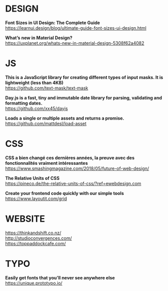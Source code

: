 # DESIGN 

**Font Sizes in UI Design: The Complete Guide**  
https://learnui.design/blog/ultimate-guide-font-sizes-ui-design.html

**What’s new in Material Design?**  
https://uxplanet.org/whats-new-in-material-design-5308f62a4082


# JS

**This is a JavaScript library for creating different types of input masks. It is lightweight (less than 4KB)**  
https://github.com/text-mask/text-mask

**Day.js is a fast, tiny and immutable date library for parsing, validating and formatting dates.**  
https://github.com/xx45/dayjs

**Loads a single or multiple assets and returns a promise.**  
https://github.com/mattdesl/load-asset



# CSS

**CSS a bien changé ces dernières années, la preuve avec des fonctionnalités vraiment intéressantes**  
https://www.smashingmagazine.com/2018/05/future-of-web-design/

**The Relative Units of CSS**  
https://pineco.de/the-relative-units-of-css/?ref=ewebdesign.com

**Create your frontend code quickly with our simple tools**  
https://www.layoutit.com/grid


# WEBSITE

https://thinkandshift.co.nz/  
http://studioconvergences.com/  
https://toppaddockcafe.com/  


# TYPO

**Easily get fonts that you'll never see anywhere else**  
https://unique.prototypo.io/
